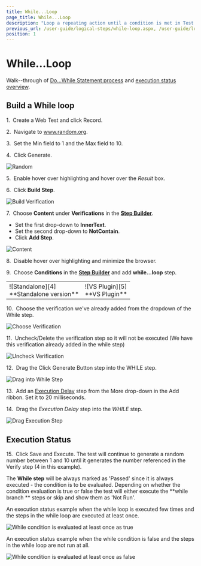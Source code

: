 ```yaml
---
title: While...Loop
page_title: While...Loop
description: "Loop a repeating action until a condition is met in Test Studio test. Loop cycle in Test Studio test"
previous_url: /user-guide/logical-steps/while-loop.aspx, /user-guide/logical-steps/while-loop
position: 1
---
```

# While...Loop

Walk--through of <a href="/features/logical-steps/while-loop#Build-a-While-loop">Do...While Statement process</a> and <a href="/features/logical-steps/while-loop#Execution-Status">execution status overview</a>.

## Build a While loop

1.&nbsp; Create a Web Test and click Record.

2.&nbsp; Navigate to www.random.org.

3.&nbsp; Set the Min field to 1 and the Max field to 10.

4.&nbsp; Click Generate.

![Random][1]

5.&nbsp; Enable hover over highlighting and hover over the *Result* box.

6.&nbsp; Click **Build Step**.

![Build Verification][2]

7.&nbsp; Choose **Content** under **Verifications** in the <a href="/getting-started/test-recording/step-suggestions" target="_blank">**Step Builder**</a>.

- Set the first drop-down to **InnerText**.
- Set the second drop-down to **NotContain**.
- Click **Add Step**.

![Content][3]

8.&nbsp; Disable hover over highlighting and minimize the browser.

9.&nbsp; Choose **Conditions** in the <a href="/getting-started/test-recording/step-suggestions" target="_blank">**Step Builder**</a> and add **while...loop** step.  

<table id="no-table">
<tr>
<td>![Standalone][4]<br>**Standalone version**</td>
<td>![VS Plugin][5]<br>**VS Plugin**</td>
<tr>
<table>

10.&nbsp; Choose the verification we've already added from the dropdown of the While step.

![Choose Verification][6]

11.&nbsp; Uncheck/Delete the verification step so it will not be executed (We have this verification already added in the while step)

![Uncheck Verification][7]

12.&nbsp; Drag the Click Generate Button step into the WHILE step.

![Drag into While Step][8]

13.&nbsp; Add an <a href="/features/custom-steps/execution-delay" target="_blank">Execution Delay</a> step from the More drop-down in the Add ribbon. Set it to 20 milliseconds.

14.&nbsp; Drag the *Execution Delay* step into the *WHILE* step.

![Drag Execution Step][9]

## Execution Status

15.&nbsp; Click Save and Execute. The test will continue to generate a random number between 1 and 10 until it generates the number referenced in the Verify step (4 in this example). 

The **While step** will be always marked as 'Passed' since it is always executed - the condition is to be evaluated. Depending on whether the condition evaluation is true or false the test will either execute the **while branch ** steps or skip and show them as 'Not Run'. 

An execution status example when the while loop is executed few times and the steps in the while loop are executed at least once. 

![While condition is evaluated at least once as true][10]

An execution status example when the while condition is false and the steps in the while loop are not run at all. 

![While condition is evaluated at least once as false][11]

[1]: /img/features/logical-steps/while-loop/rnd-gen-page.png
[2]: /img/features/logical-steps/while-loop/rnd-gen-element-drop-down.png
[3]: /img/features/logical-steps/while-loop/advanced-rec-tool.png
[4]: /img/features/logical-steps/while-loop/step-builder-while-loop.png
[5]: /img/features/logical-steps/while-loop/vs-step-builder-while-loop.png
[6]: /img/features/logical-steps/while-loop/extended-menu-while-loop.png
[7]: /img/features/logical-steps/while-loop/checkbox-unchecked.png
[8]: /img/features/logical-steps/while-loop/drag-drop-step-in-loop.png
[9]: /img/features/logical-steps/while-loop/fig10.png
[10]: /img/features/logical-steps/while-loop/fig13.png
[11]: /img/features/logical-steps/while-loop/fig14.jpg
